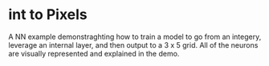 # int to Pixels

A NN example demonstraghting how to train a model to go from an integery, leverage an internal layer, and then output to a 3 x 5 grid. All of the neurons are visually represented and explained in the demo.



